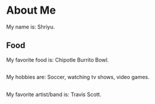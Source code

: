 # About Me
My name is: Shriyu.

## Food
My favorite food is: Chipotle Burrito Bowl.

## 
My hobbies are: Soccer, watching tv shows, video games.

##
My favorite artist/band is: Travis Scott.

